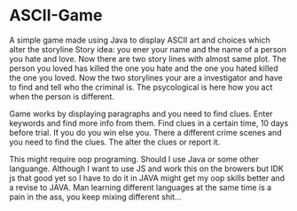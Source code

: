 # ASCII-Game
A simple game made using Java to display ASCII art and choices which alter the storyline
Story idea: you ener your name and the name of a person you hate and love. Now there are two story lines with almost same plot. The person you loved has killed the one you hate and the one you hated killed the one you loved. Now the two storylines your are a investigator and have to find and tell who the criminal is. The psycological is here how you act when the person is different.

Game works by displaying paragraphs and you need to find clues. Enter keywords and find more info from them. Find clues in a certain time, 10 days before trial. If you do you win else you. There a different crime scenes and you need to find the clues. The alter the clues or report it.

This might require oop programing. Should I use Java or some other languange. Although I want to use JS and work this on the browers but IDK js that good yet so I have to do it in JAVA might get my oop skills better and a revise to JAVA. 
Man learning different languages at the same time is a pain in the ass, you keep mixing different shit...
